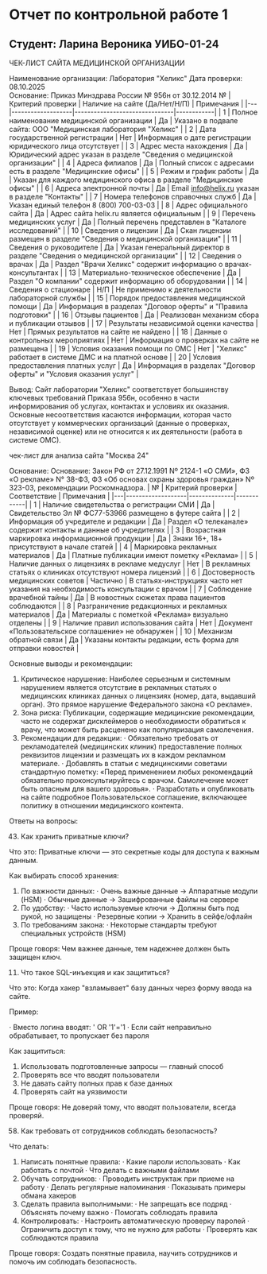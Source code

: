 # Отчет по контрольной работе 1  
## Студент: Ларина Вероника УИБО-01-24

ЧЕК-ЛИСТ САЙТА МЕДИЦИНСКОЙ ОРГАНИЗАЦИИ

Наименование организации: Лаборатория "Хеликс" 
Дата проверки: 08.10.2025  
Основание: Приказ Минздрава России № 956н от 30.12.2014
 № | Критерий проверки | Наличие на сайте (Да/Нет/Н/П) | Примечания |
|---|-------------------|-------------------------------|------------|
| 1 | Полное наименование медицинской организации | Да | Указано в подвале сайта: ООО "Медицинская лаборатория "Хеликс" |
| 2 | Дата государственной регистрации | Нет | Информация о дате регистрации юридического лица отсутствует |
| 3 | Адрес места нахождения | Да | Юридический адрес указан в разделе "Сведения о медицинской организации" |
| 4 | Адреса филиалов | Да | Полный список с адресами есть в разделе "Медицинские офисы" |
| 5 | Режим и график работы | Да | Указан для каждого медицинского офиса в разделе "Медицинские офисы" |
| 6 | Адреса электронной почты | Да | Email info@helix.ru указан в разделе "Контакты" |
| 7 | Номера телефонов справочных служб | Да | Указан единый телефон 8 (800) 700-03-03 |
| 8 | Адрес официального сайта | Да | Адрес сайта helix.ru является официальным |
| 9 | Перечень медицинских услуг | Да | Полный перечень представлен в "Каталоге исследований" |
| 10 | Сведения о лицензии | Да | Скан лицензии размещен в разделе "Сведения о медицинской организации" |
| 11 | Сведения о руководителе | Да | Указан генеральный директор в разделе "Сведения о медицинской организации" |
| 12 | Сведения о врачах | Да | Раздел "Врачи Хеликс" содержит информацию о врачах-консультантах |
| 13 | Материально-техническое обеспечение | Да | Раздел "О компании" содержит информацию об оборудовании |
| 14 | Сведения о стационаре | Н/П | Не применимо к деятельности лабораторной службы |
| 15 | Порядок предоставления медицинской помощи | Да | Информация в разделах "Договор оферты" и "Правила подготовки" |
| 16 | Отзывы пациентов | Да | Реализован механизм сбора и публикации отзывов |
| 17 | Результаты независимой оценки качества | Нет | Прямых результатов на сайте не найдено |
| 18 | Данные о контрольных мероприятиях | Нет | Информация о проверках на сайте не размещена |
| 19 | Условия оказания помощи по ОМС | Нет | "Хеликс" работает в системе ДМС и на платной основе |
| 20 | Условия предоставления платных услуг | Да | Информация в разделах "Договор оферты" и "Условия оказания услуг" |

Вывод:
Сайт лаборатории "Хеликс" соответствует большинству ключевых требований Приказа 956н, особенно в части информирования об услугах, контактах и условиях их оказания. Основные несоответствия касаются информации, которая часто отсутствует у коммерческих организаций (данные о проверках, независимой оценке) или не относится к их деятельности (работа в системе ОМС).


чек-лист для анализа сайта "Москва 24"

Основание: Основание: Закон РФ от 27.12.1991 Nº
2124-1 «О СМИ», ФЗ «О рекламе» N°
38-Ф3, Ф3 «Об основах охраны здоровья граждан» Nº 323-03, рекомендации Роскомнадзора.
| № | Критерий проверки | Соответствие | Примечания |
|---|-------------------|--------------|------------|
| 1 | Наличие свидетельства о регистрации СМИ | Да | Свидетельство Эл № ФС77-53966 размещено в футере сайта |
| 2 | Информация об учредителе и редакции | Да | Раздел «О телеканале» содержит контакты и данные об учредителях |
| 3 | Возрастная маркировка информационной продукции | Да | Знаки 16+, 18+ присутствуют в начале статей |
| 4 | Маркировка рекламных материалов | Да | Платные публикации имеют пометку «Реклама» |
| 5 | Наличие данных о лицензиях в рекламе медуслуг | Нет | В рекламных статьях о клиниках отсутствуют номера лицензий |
| 6 | Достоверность медицинских советов | Частично | В статьях-инструкциях часто нет указания на необходимость консультации с врачом |
| 7 | Соблюдение врачебной тайны | Да | В новостных сюжетах права пациентов соблюдаются |
| 8 | Разграничение редакционных и рекламных материалов | Да | Материалы с пометкой «Реклама» визуально отделены |
| 9 | Наличие правил использования сайта | Нет | Документ «Пользовательское соглашение» не обнаружен |
| 10 | Механизм обратной связи | Да | Указаны контакты редакции, есть форма для отправки новостей |

Основные выводы и рекомендации:
1. Критическое нарушение: Наиболее серьезным и системным нарушением является отсутствие в рекламных статьях о медицинских клиниках данных о лицензиях (номер, дата, выдавший орган). Это прямое нарушение Федерального закона «О рекламе».
2. Зона риска: Публикации, содержащие медицинские рекомендации, часто не содержат дисклеймеров о необходимости обратиться к врачу, что может быть расценено как популяризация самолечения.
3. Рекомендации для редакции:
   · Обязательно требовать от рекламодателей (медицинских клиник) предоставление полных реквизитов лицензии и размещать их в каждом рекламном материале.
   · Добавлять в статьи с медицинскими советами стандартную пометку: «Перед применением любых рекомендаций обязательно проконсультируйтесь с врачом. Самолечение может быть опасным для вашего здоровья».
   · Разработать и опубликовать на сайте подробное Пользовательское соглашение, включающее политику в отношении медицинского контента.

Ответы на вопросы:

43. Как хранить приватные ключи?

Что это: Приватные ключи — это секретные коды для доступа к важным данным.

Как выбирать способ хранения:

1. По важности данных:
   · Очень важные данные → Аппаратные модули (HSM)
   · Обычные данные → Зашифрованные файлы на сервере
2. По удобству:
   · Часто используемые ключи → Должны быть под рукой, но защищены
   · Резервные копии → Хранить в сейфе/офлайн
3. По требованиям закона:
   · Некоторые стандарты требуют специальных устройств (HSM)

Проще говоря: Чем важнее данные, тем надежнее должен быть защищен ключ.

11. Что такое SQL-инъекция и как защититься?

Что это: Когда хакер "взламывает" базу данных через форму ввода на сайте.

Пример:

· Вместо логина вводят: ' OR '1'='1
· Если сайт неправильно обрабатывает, то пропускает без пароля

Как защититься:

1. Использовать подготовленные запросы — главный способ
2. Проверять все что вводят пользователи
3. Не давать сайту полных прав к базе данных
4. Проверять сайт на уязвимости

Проще говоря: Не доверяй тому, что вводят пользователи, всегда проверяй.

58. Как требовать от сотрудников соблюдать безопасность?

Что делать:

1. Написать понятные правила:
   · Какие пароли использовать
   · Как работать с почтой
   · Что делать с важными файлами
2. Обучать сотрудников:
   · Проводить инструктаж при приеме на работу
   · Делать регулярные напоминания
   · Показывать примеры обмана хакеров
3. Сделать правила выполнимыми:
   · Не запрещать все подряд
   · Объяснять почему важно
   · Помогать соблюдать правила
4. Контролировать:
   · Настроить автоматическую проверку паролей
   · Ограничить доступ к тому, что не нужно для работы
   · Проверять как соблюдаются правила

Проще говоря: Создать понятные правила, научить сотрудников и помочь им соблюдать безопасность.

